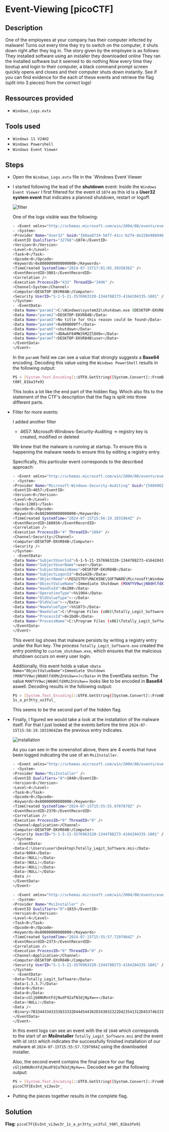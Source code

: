 # Event-Viewing [picoCTF]

## Description
One of the employees at your company has their computer infected by malware! Turns out every time they try to switch on the computer, it shuts down right after they log in. The story given by the employee is as follows:
They installed software using an installer they downloaded online
They ran the installed software but it seemed to do nothing
Now every time they bootup and login to their computer, a black command prompt screen quickly opens and closes and their computer shuts down instantly.
See if you can find evidence for the each of these events and retrieve the flag (split into 3 pieces) from the correct logs!

## Ressources provided
- `Windows_Logs.evtx`

## Tools used
- `Windows 11 V24H2`
- `Windows Powershell`
- `Windows Event Viewer`

## Steps
- Open the `Windows_Logs.evtx` file in the `Windows Event Viewer

- I started following the lead of the **shutdown** event:
    Inside the `Windows Event Viewer` I first filtered for the event id `1074` as this id is a **User32 system event** that indicates a planned shutdown, restart or logoff.

    ![filter](logs_filter.png)

    One of the logs visible was the following:

    ```bash
    - <Event xmlns="http://schemas.microsoft.com/win/2004/08/events/event">
    - <System>
    <Provider Name="User32" Guid="{b0aa8734-56f7-41cc-b2f4-de228e98b946}" EventSourceName="User32" /> 
    <EventID Qualifiers="32768">1074</EventID> 
    <Version>0</Version> 
    <Level>4</Level> 
    <Task>0</Task> 
    <Opcode>0</Opcode> 
    <Keywords>0x8080000000000000</Keywords> 
    <TimeCreated SystemTime="2024-07-15T17:01:05.3935836Z" /> 
    <EventRecordID>3801</EventRecordID> 
    <Correlation /> 
    <Execution ProcessID="432" ThreadID="3496" /> 
    <Channel>System</Channel> 
    <Computer>DESKTOP-EKVR84B</Computer> 
    <Security UserID="S-1-5-21-3576963320-1344788273-4164204335-1001" /> 
    </System>
    - <EventData>
    <Data Name="param1">C:\Windows\system32\shutdown.exe (DESKTOP-EKVR84B)</Data> 
    <Data Name="param2">DESKTOP-EKVR84B</Data> 
    <Data Name="param3">No title for this reason could be found</Data> 
    <Data Name="param4">0x800000ff</Data> 
    <Data Name="param5">shutdown</Data> 
    <Data Name="param6">dDAwbF84MWJhM2ZlOX0=</Data> 
    <Data Name="param7">DESKTOP-EKVR84B\user</Data> 
    </EventData>
    </Event>
    ```

    In the `param6` field we can see a value that strongly suggests a **Base64** encoding. Decoding this value using the `Windows PowerShell` results in the following output:

    ```bash
    PS > [System.Text.Encoding]::UTF8.GetString([System.Convert]::FromBase64String("dDAwbF84MWJhM2ZlOX0="))
    t00l_81ba3fe9}
    ```

    This looks a lot like the end part of the hidden flag. Which also fits to the statement of the CTF's description that the flag is split into three different parts.

- Filter for more events:
    
    I added another filter
    - 4657: Microsoft-Windows-Security-Auditing -> registry key is created, modified or deleted

    We knew that the malware is running at startup. To ensure this is happening the malware needs to ensure this by editing a registry entry.

    Specifically, this particular event corresponds to the described approach:

    ```bash
    - <Event xmlns="http://schemas.microsoft.com/win/2004/08/events/event">
    - <System>
    <Provider Name="Microsoft-Windows-Security-Auditing" Guid="{54849625-5478-4994-a5ba-3e3b0328c30d}" /> 
    <EventID>4657</EventID> 
    <Version>0</Version> 
    <Level>0</Level> 
    <Task>12801</Task> 
    <Opcode>0</Opcode> 
    <Keywords>0x8020000000000000</Keywords> 
    <TimeCreated SystemTime="2024-07-15T15:56:19.1031964Z" /> 
    <EventRecordID>168656</EventRecordID> 
    <Correlation /> 
    <Execution ProcessID="4" ThreadID="1084" /> 
    <Channel>Security</Channel> 
    <Computer>DESKTOP-EKVR84B</Computer> 
    <Security /> 
    </System>
    - <EventData>
    <Data Name="SubjectUserSid">S-1-5-21-3576963320-1344788273-4164204335-1001</Data> 
    <Data Name="SubjectUserName">user</Data> 
    <Data Name="SubjectDomainName">DESKTOP-EKVR84B</Data> 
    <Data Name="SubjectLogonId">0x5a428</Data> 
    <Data Name="ObjectName">\REGISTRY\MACHINE\SOFTWARE\Microsoft\Windows\CurrentVersion\Run</Data> 
    <Data Name="ObjectValueName">Immediate Shutdown (MXNfYV9wcjN0dHlfdXMzZnVsXw==)</Data> 
    <Data Name="HandleId">0x208</Data> 
    <Data Name="OperationType">%%1904</Data> 
    <Data Name="OldValueType">-</Data> 
    <Data Name="OldValue">-</Data> 
    <Data Name="NewValueType">%%1873</Data> 
    <Data Name="NewValue">C:\Program Files (x86)\Totally_Legit_Software\custom_shutdown.exe</Data> 
    <Data Name="ProcessId">0x1bd0</Data> 
    <Data Name="ProcessName">C:\Program Files (x86)\Totally_Legit_Software\Totally_Legit_Software.exe</Data> 
    </EventData>
    </Event>
    ```

    This event log shows that malware persists by writing a registry entry under the Run key. The process `Totally_Legit_Software.exe` created the entry pointing to `custom_shutdown.exe`, which ensures that the malicious shutdown occurs on every user login.

    Additionally, this event holds a value `<Data Name="ObjectValueName">Immediate Shutdown (MXNfYV9wcjN0dHlfdXMzZnVsXw==)</Data>` in the EventData section. The value `MXNfYV9wcjN0dHlfdXMzZnVsXw==` looks like to be encoded in **Base64** aswell. Decoding results in the following output:

    ```bash
    PS > [System.Text.Encoding]::UTF8.GetString([System.Convert]::FromBase64String("MXNfYV9wcjN0dHlfdXMzZnVsXw=="))
    1s_a_pr3tty_us3ful_
    ```

    This seems to be the second part of the hidden flag.

- Finally, I figured we would take a look at the installation of the malware itself. For that I just looked at the events before the time `2024-07-15T15:56:19.1031964Z`as the previous entry indicates.

    ![installation](installer_logs.png)

    As you can see in the screenshot above, there are 4 events that have been logged indicating the use of an `MsiInstaller`.

    ```bash
    - <Event xmlns="http://schemas.microsoft.com/win/2004/08/events/event">
    - <System>
    <Provider Name="MsiInstaller" /> 
    <EventID Qualifiers="0">1040</EventID> 
    <Version>0</Version> 
    <Level>4</Level> 
    <Task>0</Task> 
    <Opcode>0</Opcode> 
    <Keywords>0x80000000000000</Keywords> 
    <TimeCreated SystemTime="2024-07-15T15:55:55.9707879Z" /> 
    <EventRecordID>2370</EventRecordID> 
    <Correlation /> 
    <Execution ProcessID="0" ThreadID="0" /> 
    <Channel>Application</Channel> 
    <Computer>DESKTOP-EKVR84B</Computer> 
    <Security UserID="S-1-5-21-3576963320-1344788273-4164204335-1001" /> 
    </System>
    - <EventData>
    <Data>C:\Users\user\Desktop\Totally_Legit_Software.msi</Data> 
    <Data>9004</Data> 
    <Data>(NULL)</Data> 
    <Data>(NULL)</Data> 
    <Data>(NULL)</Data> 
    <Data>(NULL)</Data> 
    <Data /> 
    </EventData>
    </Event>

    - <Event xmlns="http://schemas.microsoft.com/win/2004/08/events/event">
    - <System>
    <Provider Name="MsiInstaller" /> 
    <EventID Qualifiers="0">1033</EventID> 
    <Version>0</Version> 
    <Level>4</Level> 
    <Task>0</Task> 
    <Opcode>0</Opcode> 
    <Keywords>0x80000000000000</Keywords> 
    <TimeCreated SystemTime="2024-07-15T15:55:57.7297984Z" /> 
    <EventRecordID>2373</EventRecordID> 
    <Correlation /> 
    <Execution ProcessID="0" ThreadID="0" /> 
    <Channel>Application</Channel> 
    <Computer>DESKTOP-EKVR84B</Computer> 
    <Security UserID="S-1-5-21-3576963320-1344788273-4164204335-1001" /> 
    </System>
    - <EventData>
    <Data>Totally_Legit_Software</Data> 
    <Data>1.3.3.7</Data> 
    <Data>0</Data> 
    <Data>0</Data> 
    <Data>cGljb0NURntFdjNudF92aTN3djNyXw==</Data> 
    <Data>(NULL)</Data> 
    <Data /> 
    <Binary>7B33443343333833332D444544362D343032322D423541312D4537463337373839433339307D3030303037363533376239373032333966396130373530633431623838363466646163393030303030303030</Binary> 
    </EventData>
    </Event>
    ```

    In this event logs can see an event with the id `1040` which corresponds to the start of an **MsiInstaller** `Totally_Legit_Software.msi` and the event with id `1033` which indicates the successfully finished installation of our malware at `2024-07-15T15:55:57.7297984Z` using the downloaded installer.

    Also, the second event contains the final piece for our flag `cGljb0NURntFdjNudF92aTN3djNyXw==`. Decoded we get the following output:

    ```bash
    PS > [System.Text.Encoding]::UTF8.GetString([System.Convert]::FromBase64String("cGljb0NURntFdjNudF92aTN3djNyXw=="))
    picoCTF{Ev3nt_vi3wv3r_
    ```

- Putting the pieces together results in the complete flag.
## Solution
**Flag**: `picoCTF{Ev3nt_vi3wv3r_1s_a_pr3tty_us3ful_t00l_81ba3fe9}`
